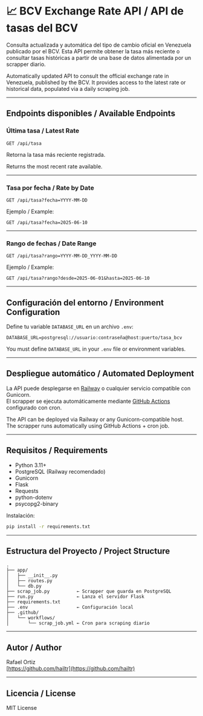 # 📈 BCV Exchange Rate API / API de tasas del BCV

Consulta actualizada y automática del tipo de cambio oficial en Venezuela publicado por el BCV. Esta API permite obtener la tasa más reciente o consultar tasas históricas a partir de una base de datos alimentada por un scrapper diario.

Automatically updated API to consult the official exchange rate in Venezuela, published by the BCV. It provides access to the latest rate or historical data, populated via a daily scraping job.

---

## Endpoints disponibles / Available Endpoints

### Última tasa / Latest Rate

```
GET /api/tasa
```

Retorna la tasa más reciente registrada.

Returns the most recent rate available.

---

### Tasa por fecha / Rate by Date

```
GET /api/tasa?fecha=YYYY-MM-DD
```

Ejemplo / Example:
```
GET /api/tasa?fecha=2025-06-10
```

---

### Rango de fechas / Date Range

```
GET /api/tasa?rango=YYYY-MM-DD_YYYY-MM-DD
```

Ejemplo / Example:
```
GET /api/tasa?rango?desde=2025-06-01&hasta=2025-06-10
```

---

##  Configuración del entorno / Environment Configuration

Define tu variable `DATABASE_URL` en un archivo `.env`:

```env
DATABASE_URL=postgresql://usuario:contraseña@host:puerto/tasa_bcv
```

You must define `DATABASE_URL` in your `.env` file or environment variables.

---

## Despliegue automático / Automated Deployment

La API puede desplegarse en [Railway](https://railway.app/) o cualquier servicio compatible con Gunicorn.  
El scrapper se ejecuta automáticamente mediante [GitHub Actions](https://github.com/features/actions) configurado con cron.

The API can be deployed via Railway or any Gunicorn-compatible host.  
The scrapper runs automatically using GitHub Actions + cron job.

---

## Requisitos / Requirements

- Python 3.11+
- PostgreSQL (Railway recomendado)
- Gunicorn
- Flask
- Requests
- python-dotenv
- psycopg2-binary

Instalación:

```bash
pip install -r requirements.txt
```

---

## Estructura del Proyecto / Project Structure

```
.
├── app/
│   ├── __init__.py
│   ├── routes.py
│   └── db.py
├── scrap_job.py          ← Scrapper que guarda en PostgreSQL
├── run.py                ← Lanza el servidor Flask
├── requirements.txt
├── .env                  ← Configuración local
├── .github/
│   └── workflows/
│       └── scrap_job.yml ← Cron para scraping diario
```

---

## Autor / Author

Rafael Ortiz  
[https://github.com/hailtr](https://github.com/hailtr)

---

## Licencia / License

MIT License
